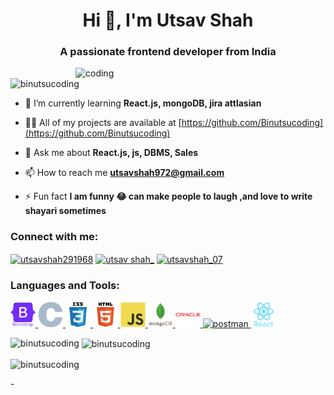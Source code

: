 <h1 align="center">Hi 👋, I'm Utsav Shah</h1>
<h3 align="center">A passionate frontend developer from India</h3>

<img align="right" alt="coding" width="400" src="https://user-images.githubusercontent.com/55389276/140866485-8fb1c876-9a8f-4d6a-98dc-08c4981eaf70.gif">

<p align="left"> <img src="https://komarev.com/ghpvc/?username=binutsucoding&label=Profile%20views&color=0e75b6&style=flat" alt="binutsucoding" /> </p>

- 🌱 I’m currently learning **React.js, mongoDB, jira attlasian**

- 👨‍💻 All of my projects are available at [https://github.com/Binutsucoding](https://github.com/Binutsucoding)

- 💬 Ask me about **React.js, js, DBMS, Sales**

- 📫 How to reach me **utsavshah972@gmail.com**

- ⚡ Fun fact **I am funny 😂 can make people to laugh ,and love to write shayari sometimes**

<h3 align="left">Connect with me:</h3>
<p align="left">
<a href="https://twitter.com/utsavshah291968" target="blank"><img align="center" src="https://raw.githubusercontent.com/rahuldkjain/github-profile-readme-generator/master/src/images/icons/Social/twitter.svg" alt="utsavshah291968" height="30" width="40" /></a>
<a href="https://linkedin.com/in/utsav shah_" target="blank"><img align="center" src="https://raw.githubusercontent.com/rahuldkjain/github-profile-readme-generator/master/src/images/icons/Social/linked-in-alt.svg" alt="utsav shah_" height="30" width="40" /></a>
<a href="https://instagram.com/utsavshah_07" target="blank"><img align="center" src="https://raw.githubusercontent.com/rahuldkjain/github-profile-readme-generator/master/src/images/icons/Social/instagram.svg" alt="utsavshah_07" height="30" width="40" /></a>
</p>

<h3 align="left">Languages and Tools:</h3>
<p align="left"> <a href="https://getbootstrap.com" target="_blank" rel="noreferrer"> <img src="https://raw.githubusercontent.com/devicons/devicon/master/icons/bootstrap/bootstrap-plain-wordmark.svg" alt="bootstrap" width="40" height="40"/> </a> <a href="https://www.cprogramming.com/" target="_blank" rel="noreferrer"> <img src="https://raw.githubusercontent.com/devicons/devicon/master/icons/c/c-original.svg" alt="c" width="40" height="40"/> </a> <a href="https://www.w3schools.com/css/" target="_blank" rel="noreferrer"> <img src="https://raw.githubusercontent.com/devicons/devicon/master/icons/css3/css3-original-wordmark.svg" alt="css3" width="40" height="40"/> </a> <a href="https://www.w3.org/html/" target="_blank" rel="noreferrer"> <img src="https://raw.githubusercontent.com/devicons/devicon/master/icons/html5/html5-original-wordmark.svg" alt="html5" width="40" height="40"/> </a> <a href="https://developer.mozilla.org/en-US/docs/Web/JavaScript" target="_blank" rel="noreferrer"> <img src="https://raw.githubusercontent.com/devicons/devicon/master/icons/javascript/javascript-original.svg" alt="javascript" width="40" height="40"/> </a> <a href="https://www.mongodb.com/" target="_blank" rel="noreferrer"> <img src="https://raw.githubusercontent.com/devicons/devicon/master/icons/mongodb/mongodb-original-wordmark.svg" alt="mongodb" width="40" height="40"/> </a> <a href="https://www.oracle.com/" target="_blank" rel="noreferrer"> <img src="https://raw.githubusercontent.com/devicons/devicon/master/icons/oracle/oracle-original.svg" alt="oracle" width="40" height="40"/> </a> <a href="https://postman.com" target="_blank" rel="noreferrer"> <img src="https://www.vectorlogo.zone/logos/getpostman/getpostman-icon.svg" alt="postman" width="40" height="40"/> </a> <a href="https://reactjs.org/" target="_blank" rel="noreferrer"> <img src="https://raw.githubusercontent.com/devicons/devicon/master/icons/react/react-original-wordmark.svg" alt="react" width="40" height="40"/> </a> </p>

<p><img align="left" src="https://github-readme-stats.vercel.app/api/top-langs?username=binutsucoding&show_icons=true&locale=en&layout=compact" alt="binutsucoding" /></p>

<p>&nbsp;<img align="center" src="https://github-readme-stats.vercel.app/api?username=binutsucoding&show_icons=true&locale=en" alt="binutsucoding" /></p>

<p><img align="center" src="https://github-readme-streak-stats.herokuapp.com/?user=binutsucoding&" alt="binutsucoding" /></p>
-
